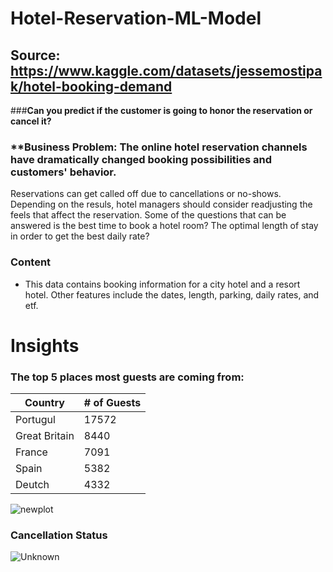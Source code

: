 # Hotel-Reservation-ML-Model
## Source: https://www.kaggle.com/datasets/jessemostipak/hotel-booking-demand

###**Can you predict if the customer is going to honor the reservation or cancel it?**

### **Business Problem: The online hotel reservation channels have dramatically changed booking possibilities and customers' behavior.  
Reservations can get called off due to cancellations or no-shows.  Depending on the resuls, hotel managers should consider readjusting the feels that affect the reservation. 
Some of the questions that can be answered is the best time to book a hotel room? The optimal length of stay in order to get the best daily rate?

### **Content**
- This data contains booking information for a city hotel and a resort hotel.  Other features include the dates, length, parking, daily rates, and etf. 


# Insights

### The top 5 places most guests are coming from: 
**Country** | **# of Guests**  
--- | ---
Portugul | 17572 
Great Britain | 8440
France | 7091
Spain | 5382
Deutch | 4332


![newplot](https://user-images.githubusercontent.com/74616874/224289458-96b52faf-6b89-4949-9d51-82160346fdda.png)

### Cancellation Status 
![Unknown](https://user-images.githubusercontent.com/74616874/224290741-ace62c93-9947-445f-b948-02cc9c66b4a1.png)
